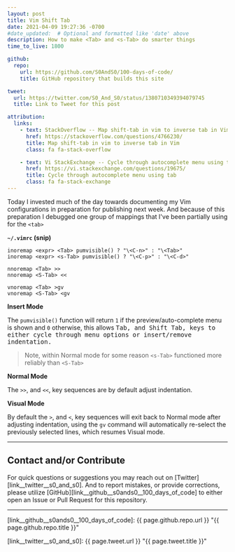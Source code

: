 ```yaml
---
layout: post
title: Vim Shift Tab
date: 2021-04-09 19:27:36 -0700
#date_updated:  # Optional and formatted like 'date' above
description: How to make <Tab> and <s-Tab> do smarter things
time_to_live: 1800

github:
  repo:
    url: https://github.com/S0AndS0/100-days-of-code/
    title: GitHub repository that builds this site

tweet:
  url: https://twitter.com/S0_And_S0/status/1380710349394079745
  title: Link to Tweet for this post

attribution:
  links:
    - text: StackOverflow -- Map shift-tab in vim to inverse tab in Vim
      href: https://stackoverflow.com/questions/4766230/
      title: Map shift-tab in vim to inverse tab in Vim
      class: fa fa-stack-overflow

    - text: Vi StackExchange -- Cycle through autocomplete menu using tab
      href: https://vi.stackexchange.com/questions/19675/
      title: Cycle through autocomplete menu using tab
      class: fa fa-stack-exchange
---
```




Today I invested much of the day towards documenting my Vim configurations in preparation for publishing next week. And because of this preparation I debugged one group of mappings that I've been partially using for the `<tab>`


**`~/.vimrc` (snip)**


```vim
inoremap <expr> <Tab> pumvisible() ? "\<C-n>" : "\<Tab>"
inoremap <expr> <s-Tab> pumvisible() ? "\<C-p>" : "\<C-d>"

nnoremap <Tab> >>
nnoremap <S-Tab> <<

vnoremap <Tab> >gv
vnoremap <S-Tab> <gv
```


**Insert Mode**


The `pumvisible()` function will return `1` if the preview/auto-complete menu is shown and `0` otherwise, this allows <kbd>Tab<kbd>, and <kbd>Shift<kbd> <kbd>Tab<kbd>, keys to either cycle through menu options or insert/remove indentation.


> Note, within Normal mode for some reason `<s-Tab>` functioned more reliably than `<S-Tab>`


**Normal Mode**


The `>>`, and `<<`, key sequences are by default adjust indentation.


**Visual Mode**


By default the `>`, and `<`, key sequences will exit back to Normal mode after adjusting indentation, using the `gv` command will automatically re-select the previously selected lines, which resumes Visual mode.


______


## Contact and/or Contribute
[heading__contact_andor_contribute]: #contact-andor-contribute


For quick questions or suggestions you may reach out on [Twitter][link__twitter__s0_and_s0]. And to report mistakes, or provide corrections, please utilize [GitHub][link__github__s0ands0__100_days_of_code] to either open an Issue or Pull Request for this repository.


______



[link__github__s0ands0__100_days_of_code]: {{ page.github.repo.url }} "{{ page.github.repo.title }}"

[link__twitter__s0_and_s0]: {{ page.tweet.url }} "{{ page.tweet.title }}"

